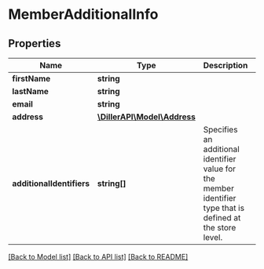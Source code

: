 # MemberAdditionalInfo

## Properties
Name | Type | Description | Notes
------------ | ------------- | ------------- | -------------
**firstName** | **string** |  | [optional] 
**lastName** | **string** |  | [optional] 
**email** | **string** |  | [optional] 
**address** | [**\DillerAPI\Model\Address**](Address.md) |  | [optional] 
**additionalIdentifiers** | **string[]** | Specifies an additional identifier value for the member identifier type that is defined at the store level. | [optional] 

[[Back to Model list]](../../README.md#documentation-for-models) [[Back to API list]](../../README.md#documentation-for-api-endpoints) [[Back to README]](../../README.md)

